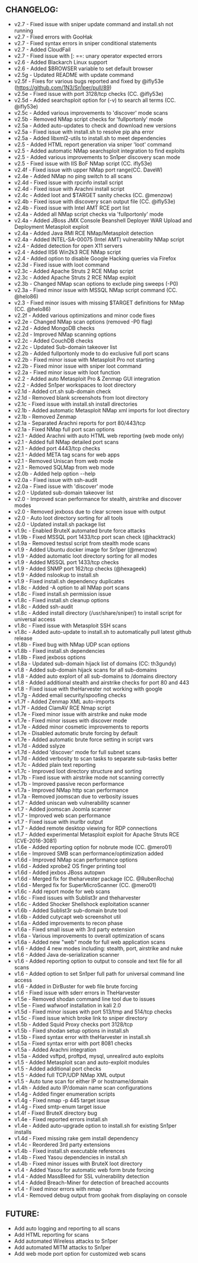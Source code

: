 ## CHANGELOG:
* v2.7 - Fixed issue with sniper update command and install.sh not running
* v2.7 - Fixed errors with GooHak
* v2.7 - Fixed syntax errors in sniper conditional statements 
* v2.7 - Added CloudFail 
* v2.7 - Fixed issue with [: ==: unary operator expected errors
* v2.6 - Added Blackarch Linux support 
* v2.6 - Added $BROWSER variable to set default browser
* v2.5g - Updated README with update command
* v2.5f - Fixes for various bugs reported and fixed by @ifly53e (https://github.com/1N3/Sn1per/pull/89)
* v2.5e - Fixed issue with port 3128/tcp checks (CC. @ifly53e)
* v2.5d - Added searchsploit option for (-v) to search all terms (CC. @ifly53e)
* v2.5c - Added various improvements to 'discover' mode scans
* v2.5b - Removed NMap script checks for 'fullportonly' mode
* v2.5a - Added auto-updates to check and download new versions
* v2.5a - Fixed issue with install.sh to resolve pip aha error
* v2.5a - Added libxml2-utils to install.sh to meet dependencies
* v2.5 - Added HTML report generation via sniper 'loot' command
* v2.5 - Added automatic NMap searchsploit integration to find exploits
* v2.5 - Added various improvements to Sn1per discovery scan mode
* v2.5 - Fixed issue with IIS BoF NMap script (CC. ifly53e)
* v2.4f - Fixed issue with upper NMap port range(CC. DaveW)
* v2.4e - Added NMap no ping switch to all scans
* v2.4d - Fixed issue with rpcinfo install script
* v2.4d - Fixed issue with Arachni install script
* v2.4c - Added loot and $TARGET sanity checks (CC. @menzow)
* v2.4b - Fixed issue with discovery scan output file (CC. @ifly53e)
* v2.4b - Fixed issue with Intel AMT RCE port list
* v2.4a - Added all NMap script checks via 'fullportonly' mode
* v2.4a - Added JBoss JMX Console Beanshell Deployer WAR Upload and Deployment Metasploit exploit
* v2.4a - Added Java RMI RCE NMap/Metasploit detection
* v2.4a - Added INTEL-SA-00075 (Intel AMT) vulnerability NMap script
* v2.4 - Added detection for open X11 servers
* v2.4 - Added IIS6 Win2k3 RCE NMap script
* v2.4 - Added option to disable Google Hacking queries via Firefox
* v2.3d - Fixed issue with loot command
* v2.3c - Added Apache Struts 2 RCE NMap script
* v2.3c - Added Apache Struts 2 RCE NMap exploit
* v2.3b - Changed NMap scan options to exclude ping sweeps (-P0)
* v2.3a - Fixed minor issue with MSSQL NMap script command (CC. @helo86)
* v2.3 - Fixed minor issues with missing $TARGET definitions for NMap (CC. @helo86)
* v2.2f - Added various optimizations and minor code fixes
* v2.2e - Changed NMap scan options (removed -P0 flag)
* v2.2d - Added MongoDB checks
* v2.2d - Improved NMap scanning options
* v2.2c - Added CouchDB checks
* v2.2c - Updated Sub-domain takeover list
* v2.2b - Added fullportonly mode to do exclusive full port scans
* v2.2b - Fixed minor issue with Metasploit Pro not starting
* v2.2b - Fixed minor issue with sniper loot command
* v2.2a - Fixed minor issue with loot function
* v2.2 - Added auto Metasploit Pro & Zenmap GUI integration
* v2.2 - Added Sn1per workspaces to loot directory
* v2.1d - Added crt.sh sub-domain check
* v2.1d - Removed blank screenshots from loot directory
* v2.1c - Fixed issue with install.sh install directories
* v2.1b - Added automatic Metasploit NMap xml imports for loot directory
* v2.1b - Removed Zenmap
* v2.1a - Separated Arachni reports for port 80/443/tcp
* v2.1a - Fixed NMap full port scan options
* v2.1 - Added Arachni with auto HTML web reporting (web mode only)
* v2.1 - Added full NMap detailed port scans
* v2.1 - Added port 4443/tcp checks
* v2.1 - Added META tag scans for web apps
* v2.1 - Removed Uniscan from web mode
* v2.1 - Removed SQLMap from web mode
* v2.0b - Added help option --help
* v2.0a - Fixed issue with ssh-audit
* v2.0a - Fixed issue with 'discover' mode
* v2.0 - Updated sub-domain takeover list
* v2.0 - Improved scan performance for stealth, airstrike and discover modes
* v2.0 - Removed jexboss due to clear screen issue with output
* v2.0 - Auto loot directory sorting for all tools
* v2.0 - Updated install.sh package list
* v1.9c - Enabled BruteX automated brute force attacks
* v1.9b - Fixed MSSQL port 1433/tcp port scan check (@hacktrack)
* v1.9a - Removed testssl script from stealth mode scans
* v1.9 - Added Ubuntu docker image for Sn1per (@menzow)
* v1.9 - Added automatic loot directory sorting for all modes
* v1.9 - Added MSSQL port 1433/tcp checks
* v1.9 - Added SNMP port 162/tcp checks (@hexageek)
* v1.9 - Added nslookup to install.sh
* v1.9 - Fixed install.sh dependency duplicates
* v1.8c - Added -A option to all NMap port scans
* v1.8c - Fixed install.sh permission issue
* v1.8c - Fixed install.sh cleanup options
* v1.8c - Added ssh-audit
* v1.8c - Added install directory (/usr/share/sniper/) to install script for universal access
* v1.8c - Fixed issue with Metasploit SSH scans
* v1.8c - Added auto-update to install.sh to automatically pull latest github release
* v1.8b - Fixed bug with NMap UDP scan options
* v1.8b - Fixed install.sh dependencies 
* v1.8b - Fixed jexboss options
* v1.8a - Updated sub-domain hijack list of domains (CC: th3gundy)
* v1.8 - Added sub-domain hijack scans for all sub-domains
* v1.8 - Added auto explort of all sub-domains to /domains directory
* v1.8 - Added additional stealth and airstrike checks for port 80 and 443
* v1.8 - Fixed issue with theHarvester not working with google
* v1.7g - Added email security/spoofing checks
* v1.7f - Added Zenmap XML auto-imports 
* v1.7f - Added ClamAV RCE Nmap script
* v1.7e - Fixed minor issue with airstrike and nuke mode
* v1.7e - Fixed minor issues with discover mode
* v1.7e - Added minor cosmetic improvements to reports
* v1.7e - Disabled automatic brute forcing by default
* v1.7e - Added automatic brute force setting in script vars
* v1.7d - Added sslyze
* v1.7d - Added 'discover' mode for full subnet scans
* v1.7d - Added verbosity to scan tasks to separate sub-tasks better
* v1.7c - Added plain text reporting 
* v1.7c - Improved loot directory structure and sorting
* v1.7b - Fixed issue with airstrike mode not scanning correctly
* v1.7b - Improved passive recon performance
* v1.7a - Improved NMap http scan performance
* v1.7a - Removed joomscan due to verbosity issues
* v1.7 - Added uniscan web vulnerability scanner
* v1.7 - Added joomscan Joomla scanner
* v1.7 - Improved web scan performance
* v1.7 - Fixed issue with inurlbr output
* v1.7 - Added remote desktop viewing for RDP connections
* v1.7 - Added experimental Metasploit exploit for Apache Struts RCE (CVE-2016-3081)
* v1.6e - Added reporting option for nobrute mode (CC. @mero01)
* v1.6e - Improved SMB scan performance/optimization added
* v1.6d - Improved NMap scan performance options
* v1.6d - Added xprobe2 OS finger printing tool
* v1.6d - Added jexbos JBoss autopwn
* v1.6d - Merged fix for theharvester package (CC. @RubenRocha)
* v1.6d - Merged fix for SuperMicroScanner (CC. @mero01)
* v1.6c - Add report mode for web scans
* v1.6c - Fixed issues with Sublist3r and theharvester
* v1.6c - Added Shocker Shellshock exploitation scanner
* v1.6b - Added Sublist3r sub-domain brute tool
* v1.6b - Added cutycapt web screenshot util
* v1.6a - Added improvements to recon phase
* v1.6a - Fixed small issue with 3rd party extension
* v1.6a - Various improvements to overall optimization of scans
* v1.6a - Added new "web" mode for full web application scans 
* v1.6 - Added 4 new modes including: stealth, port, airstrike and nuke
* v1.6 - Added Java de-serialization scanner
* v1.6 - Added reporting option to output to console and text file for all scans
* v1.6 - Added option to set Sn1per full path for universal command line access
* v1.6 - Added in DirBuster for web file brute forcing
* v1.6 - Fixed issue with sderr errors in TheHarvester
* v1.5e - Removed shodan command line tool due to issues
* v1.5e - Fixed wafwoof installation in kali 2.0
* v1.5d - Fixed minor issues with port 513/tmp and 514/tcp checks
* v1.5c - Fixed issue which broke link to sniper directory
* v1.5b - Added Squid Proxy checks port 3128/tcp
* v1.5b - Fixed shodan setup options in install.sh
* v1.5b - Fixed syntax error with theHarvester in install.sh
* v1.5a - Fixed syntax error with port 8081 checks
* v1.5a - Added Arachni integration
* v1.5a - Added vsftpd, proftpd, mysql, unrealircd auto exploits
* v1.5 - Added Metasploit scan and auto-exploit modules
* v1.5 - Added additional port checks
* v1.5 - Added full TCP/UDP NMap XML output
* v1.5 - Auto tune scan for either IP or hostname/domain
* v1.4h - Added auto IP/domain name scan configurations
* v1.4g - Added finger enumeration scripts
* v1.4g - Fixed nmap -p 445 target issue
* v1.4g - Fixed smtp-enum target issue
* v1.4f - Fixed BruteX directory bug
* v1.4e - Fixed reported errors install.sh
* v1.4e - Added auto-upgrade option to install.sh for existing Sn1per installs
* v1.4d - Fixed missing rake gem install dependency
* v1.4c - Reordered 3rd party extensions
* v1.4b - Fixed install.sh executable references
* v1.4b - Fixed Yasou dependencies in install.sh
* v1.4b - Fixed minor issues with BruteX loot directory
* v1.4 - Added Yasou for automatic web form brute forcing
* v1.4 - Added MassBleed for SSL vulnerability detection
* v1.4 - Added Breach-Miner for detection of breached accounts
* v1.4 - Fixed minor errors with nmap
* v1.4 - Removed debug output from goohak from displaying on console

## FUTURE:
* Add auto logging and reporting to all scans
* Add HTML reporting for scans
* Add automated Wireless attacks to Sn1per
* Add automated MITM attacks to Sn1per
* Add web mode port option for customized web scans
